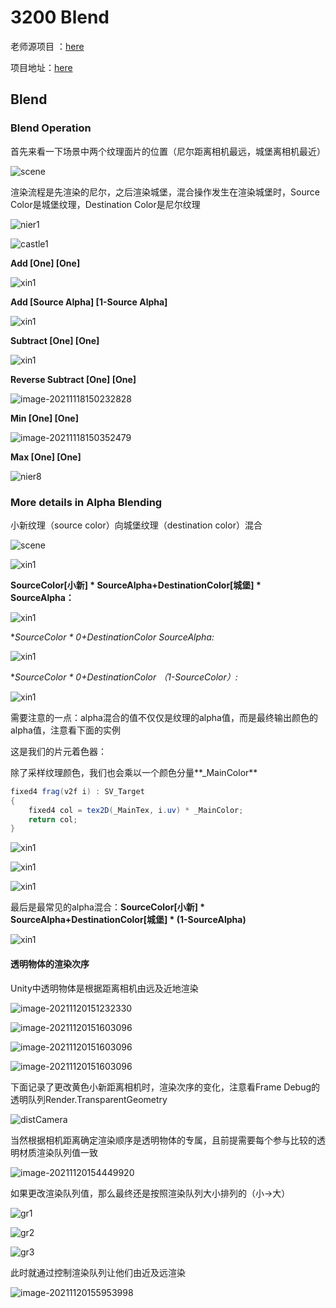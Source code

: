 # 3200 Blend 

老师源项目 ：[here](https://github.com/sunkai174634/PhotoShopBlendModeUnityShader)

项目地址：[here](https://github.com/logic-three-body/PhotoShopBlendModeUnityShader)

## Blend

### Blend Operation

首先来看一下场景中两个纹理面片的位置（尼尔距离相机最远，城堡离相机最近）

![scene](./img/scene.png)

渲染流程是先渲染的尼尔，之后渲染城堡，混合操作发生在渲染城堡时，Source Color是城堡纹理，Destination Color是尼尔纹理

![nier1](./img/nier1.png)

![castle1](./img/castle1.png)

**Add [One] [One]**

![xin1](./img/nier4.png)

**Add [Source Alpha] [1-Source Alpha]**

![xin1](./img/nier3.png)

**Subtract [One] [One]**

![xin1](./img/nier5.png)

**Reverse Subtract [One] [One]**

![image-20211118150232828](./img/nier6.png)

**Min [One] [One]**

![image-20211118150352479](./img/nier7.png)

**Max [One] [One]**

![nier8](./img/nier8.png)



### More details in Alpha Blending

小新纹理（source color）向城堡纹理（destination color）混合

![scene](./img/scenea.png)

![xin1](./img/xin2.png)

**SourceColor[小新] * SourceAlpha+DestinationColor[城堡] * SourceAlpha：**

![xin1](./img/xin1.png)

**SourceColor * 0+DestinationColor *SourceAlpha:**

![xin1](./img/xin3.png)

**SourceColor * 0+DestinationColor *（1-SourceColor）:**

![xin1](./img/xin4.png)

需要注意的一点：alpha混合的值不仅仅是纹理的alpha值，而是最终输出颜色的alpha值，注意看下面的实例

这是我们的片元着色器：

除了采样纹理颜色，我们也会乘以一个颜色分量**_MainColor**

```glsl
fixed4 frag(v2f i) : SV_Target
{
    fixed4 col = tex2D(_MainTex, i.uv) * _MainColor;
    return col;
}
```

![xin1](./img/xin5.png)

![xin1](./img/xin6.png)

![xin1](./img/xin7.png)

最后是最常见的alpha混合：**SourceColor[小新] * SourceAlpha+DestinationColor[城堡] * (1-SourceAlpha)**

![xin1](./img/xin8.png)

#### 透明物体的渲染次序

Unity中透明物体是根据距离相机由远及近地渲染

![image-20211120151232330](./img/sceneXX.png)

![image-20211120151603096](./img/yellow.png)

![image-20211120151603096](./img/red.png)

![image-20211120151603096](./img/green.png)

下面记录了更改黄色小新距离相机时，渲染次序的变化，注意看Frame Debug的透明队列Render.TransparentGeometry

![distCamera](./img/distCamera.gif)

当然根据相机距离确定渲染顺序是透明物体的专属，且前提需要每个参与比较的透明材质渲染队列值一致

![image-20211120154449920](./img/que.png)

如果更改渲染队列值，那么最终还是按照渲染队列大小排列的（小->大）

![gr1](./img/gr1.png)

![gr2](./img/gr2.png)

![gr3](./img/gr3.png)

此时就通过控制渲染队列让他们由近及远渲染

![image-20211120155953998](./img/reverse.png)
